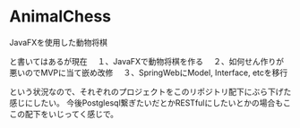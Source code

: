 # AnimalChess
JavaFXを使用した動物将棋

と書いてはあるが現在
　１、JavaFXで動物将棋を作る
　２、如何せん作りが悪いのでMVPに当て嵌め改修
　３、SpringWebにModel, Interface, etcを移行

という状況なので、それぞれのプロジェクトをこのリポジトリ配下にぶら下げた感じにしたい。
今後Postglesql繋ぎたいだとかRESTfulにしたいとかの場合もここの配下をいじってく感じで。
